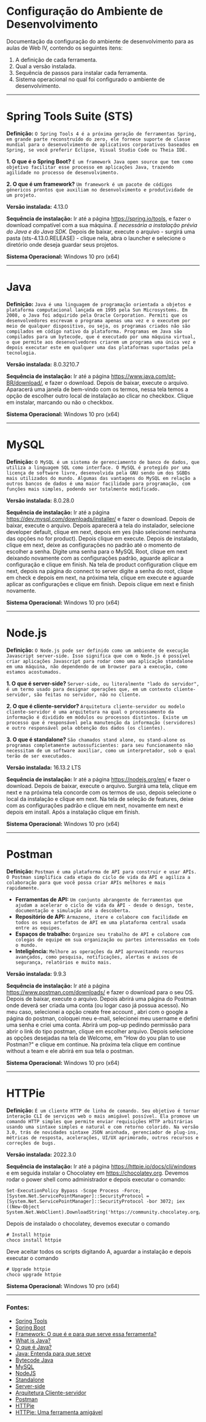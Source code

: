 # Configuração do Ambiente de Desenvolvimento
Documentação da configuração do ambiente de desenvolvimento para as aulas de Web IV, contendo os seguintes itens:
1. A definição de cada ferramenta.
2. Qual a versão instalada.
3. Sequência de passos para instalar cada ferramenta.
4. Sistema operacional no qual foi configurado o
ambiente de desenvolvimento.
***

# Spring Tools Suite (STS)
**Definição:** 
`O Spring Tools 4 é a próxima geração de ferramentas Spring, em grande parte reconstruído do zero, ele fornece suporte de classe mundial para o desenvolvimento de aplicativos corporativos baseados em Spring, se você preferir Eclipse, Visual Studio Code ou Theia IDE.`

**1. O que é o Spring Boot?**  `É um framework Java open source que tem como objetivo facilitar esse processo em aplicações Java, trazendo agilidade no processo de desenvolvimento.`

**2. O que é um framework?** `Um framework é um pacote de códigos génericos prontos que auxiliam no desenvolvimento e produtividade de um projeto.`

**Versão instalada:**  4.13.0

**Sequência de instalação:** 
Ir até a página https://spring.io/tools, e fazer o download compatível com a sua máquina. *É necessária a instalação prévia do Java e do Java SDK.*
Depois de baixar, execute o arquivo - surgirá uma pasta (sts-4.13.0.RELEASE) - clique nela, abra o launcher e selecione o diretório onde deseja guardar seus projetos.

**Sistema Operacional:** Windows 10 pro (x64)
***

# Java
**Definição:** 
`Java é uma linguagem de programação orientada a objetos e plataforma computacional lançada em 1995 pela Sun Microsystems. Em 2008, o Java foi adquirido pela Oracle Corporation.
Permiti que os desenvolvedores escrevam o programa apenas uma vez e o executem por meio de qualquer dispositivo, ou seja, os programas criados não são compilados em código nativo da plataforma. Programas em Java são compilados para um bytecode, que é executado por uma máquina virtual, o que permite aos desenvolvedores criarem um programa uma única vez e depois executar este em qualquer uma das plataformas suportadas pela tecnologia.`

**Versão instalada:**  8.0.3210.7

**Sequência de instalação:** Ir até a página https://www.java.com/pt-BR/download/, e fazer o download. Depois de baixar, execute o arquivo. Aparacerá uma janela de bem-vindo com os termos, nessa tela temos a opção de escolher outro local de instalação ao clicar no checkbox. Clique em instalar, marcando ou não o checkbox.

**Sistema Operacional:** Windows 10 pro (x64)
***

# MySQL
**Definição:** `O MySQL é um sistema de gerenciamento de banco de dados, que utiliza a linguagem SQL como interface. O MySQL é protegido por uma licença de software livre, desenvolvida pela GNU sendo um dos SGBDs mais utilizados do mundo.
Algumas das vantagens do MySQL em relação a outros bancos de dados é uma maior facilidade para programação, com funções mais simples, podendo ser totalmente modificado.`

**Versão instalada:** 8.0.28.0

**Sequência de instalação:** Ir até a página https://dev.mysql.com/downloads/installer/ e fazer o download. Depois de baixar, execute o arquivo. Depois aparecerá a tela do instalador, selecione developer default, clique em next, depois em yes (não selecionei nenhuma das opções no for product). Depois clique em execute. Depois de instalado, clique em next, deixe as configurações no padrão até o momento de escolher a senha. Digite uma senha para o MySQL Root, clique em next deixando novamente com as configurações padrão, aguarde aplicar a configuração e clique em finish. Na tela de product configuration clique em next, depois na página do connect to server digite a senha do root, clique em check e depois em next, na próxima tela, clique em execute e aguarde aplicar as configurações e clique em finish. Depois clique em next e finish novamente.

**Sistema Operacional:** Windows 10 pro (x64)
***

# Node.js

**Definição:**  `O Node.js pode ser definido como um ambiente de execução Javascript server-side. Isso significa que com o Node.js é possível criar aplicações Javascript para rodar como uma aplicação standalone em uma máquina, não dependendo de um browser para a execução, como estamos acostumados.`

**1. O que é server-side?** `Server-side, ou literalmente "lado do servidor", é um termo usado para designar operações que, em um contexto cliente-servidor, são feitas no servidor, não no cliente.`

**2. O que é cliente-servidor?** `Arquitetura cliente-servidor ou modelo cliente-servidor é uma arquitetura na qual o processamento da informação é dividido em módulos ou processos distintos. Existe um processo que é responsável pela manutenção da informação (servidores) e outro responsável pela obtenção dos dados (os clientes).`

**3. O que é standalone?** `São chamados stand alone, ou stand-alone os programas completamente autossuficientes: para seu funcionamento não necessitam de um software auxiliar, como um interpretador, sob o qual terão de ser executados.`

**Versão instalada:**  16.13.2 LTS

**Sequência de instalação:** Ir até a página https://nodejs.org/en/ e fazer o download. Depois de baixar, execute o arquivo. Surgirá uma tela, clique em next e na próxima tela concorde com os termos de uso, depois selecione o local da instalação e clique em next.  Na tela de
seleção de features, deixe com as configurações padrão e clique em next, novamente em next e depois em install. Após a instalação clique em finish.

**Sistema Operacional:** Windows 10 pro (x64)
***

# Postman
**Definição:** `Postman é uma plataforma de API para construir e usar APIs. O Postman simplifica cada etapa do ciclo de vida da API e agiliza a colaboração para que você possa criar APIs melhores e mais rapidamente.`

- **Ferramentas de API:**
`Um conjunto abrangente de ferramentas que ajudam a acelerar o ciclo de vida da API - desde o design, teste, documentação e simulação até a descoberta.`
- **Repositório de API:**
`Armazene, itere e colabore com facilidade em todos os seus artefatos de API em uma plataforma central usada entre as equipes.`
- **Espaços de trabalho:**
`Organize seu trabalho de API e colabore com colegas de equipe em sua organização ou partes interessadas em todo o mundo.`
- **Inteligência:**
`Melhore as operações da API aproveitando recursos avançados, como pesquisa, notificações, alertas e avisos de segurança, relatórios e muito mais.`

**Versão instalada:** 9.9.3

**Sequência de instalação:** Ir até a página https://www.postman.com/downloads/ e fazer o download para o seu OS. Depois de baixar, execute o arquivo.
Depois abrirá uma página do Postman onde deverá ser criada uma conta (ou logar caso já possua acesso). No meu caso, selecionei a opção create free account , abri com o google a página do postman, coloquei meu e-mail, selecionei meu username e defini uma senha e criei uma conta. Abrirá um pop-up pedindo permissão para abrir o link do tipo postman, clique em escolher arquivo.
Depois selecione as opções desejadas na tela de Welcome, em "How do you plan to use Postman?" e clique em continue. Na próxima tela clique em continue without a team e ele abrirá em sua tela o postman.

**Sistema Operacional:** Windows 10 pro (x64)
***

# HTTPie

**Definição:** `É um cliente HTTP de linha de comando. Seu objetivo é tornar interação CLI de serviços web o mais amigável possível. Ela promove um comando HTTP simples que permite enviar requisições HTTP arbitrárias usando uma sintaxe simples e natural e com retorno colorido. Na versão 3.0, trás de novidades sintaxe JSON aninhada, gerenciador de plug-ins, métricas de resposta, acelerações, UI/UX aprimorado, outros recursos e correções de bugs.`

**Versão instalada:** 2022.3.0

**Sequência de instalação:** Ir até a página https://httpie.io/docs/cli/windows e em seguida instalar o Chocolatey em https://chocolatey.org. 
Devemos rodar o power shell como administrador e depois executar o comando:
```
Set-ExecutionPolicy Bypass -Scope Process -Force; [System.Net.ServicePointManager]::SecurityProtocol = [System.Net.ServicePointManager]::SecurityProtocol -bor 3072; iex ((New-Object System.Net.WebClient).DownloadString('https://community.chocolatey.org/install.ps1'))
```

Depois de instalado o chocolatey, devemos executar o comando
``` 
# Install httpie
choco install httpie
```
Deve aceitar todos os scripts digitando A, aguardar a instalação e depois executar o comando 
```
# Upgrade httpie 
choco upgrade httpie
```

**Sistema Operacional:** Windows 10 pro (x64)
***

### **Fontes:**

- [Spring Tools](https://spring.io/tools)
- [Spring Boot](https://www.zup.com.br/blog/spring-boot)
- [Framework: O que é e para que serve essa ferramenta?](https://www.alura.com.br/artigos/framework-o-que-e-pra-que-serve-essa-ferramenta)
- [What is Java?](https://www.java.com/pt-BR/download/help/whatisjava.html)
- [O que é Java?](https://rockcontent.com/br/blog/o-que-e-java/)
- [Java: Entenda para que serve](https://www.techtudo.com.br/noticias/2014/11/java-entenda-para-que-serve-o-software-e-os-problemas-da-sua-ausencia.ghtml)
- [Bytecode Java](https://pt.wikipedia.org/wiki/Bytecode_Java#:~:text=O%20c%C3%B3digo%20de%20um%20programa,M%C3%A1quinas%20Virtuais%20Java%20(JVMs).)
- [MySQL](https://pt.wikipedia.org/wiki/MySQL)
- [NodeJS](https://www.opus-software.com.br/node-js/)
- [Standalone](https://pt.wikipedia.org/wiki/Standalone)
- [Server-side](https://pt.wikipedia.org/wiki/Server-side)
- [Arquitetura Cliente-servidor](https://www.canalti.com.br/arquitetura-de-computadores/arquitetura-cliente-servidor/)
- [Postman](https://www.postman.com/)
- [HTTPie](https://httpie.io/)
- [HTTPie: Uma ferramenta amigável](https://code.tutsplus.com/pt/tutorials/httpie-a-human-friendly-curl-like-tool--cms-27310)
